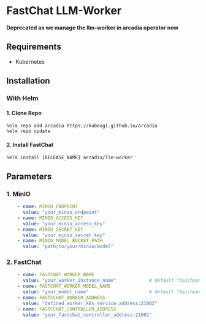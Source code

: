 # FastChat LLM-Worker

**Deprecated as we manage the llm-worker in arcadia operator now**

## Requirements

- Kubernetes

## Installation

### With Helm

#### 1. Clone Repo
```shell
helm repo add arcadia https://kubeagi.github.io/arcadia
helm repo update
```

#### 2. Install FastChat

```shell
helm install [RELEASE_NAME] arcadia/llm-worker
```

## Parameters

### 1. MinIO

```yaml
    - name: MINIO_ENDPOINT
      value: "your_minio_endpoint"
    - name: MINIO_ACCESS_KEY
      value: "your_minio_access_key"
    - name: MINIO_SECRET_KEY
      value: "your_minio_secret_key"
    - name: MINIO_MODEL_BUCKET_PATH
      value: "path/to/your/minio/model"
```


### 2. FastChat

```yaml
    - name: FASTCHAT_WORKER_NAME
      value: "your_worker_instance_name"            # default "baichuan2-7b-instance-1"
    - name: FASTCHAT_WORKER_MODEL_NAME
      value: "your_model_name"                      # default "baichuan2-7b"
    - name: FASTCCHAT_WORKER_ADDRESS
      value: "defined_worker_k8s_service_address:21002"
    - name: FASTCCHAT_CONTROLLER_ADDRESS
      value: "your_fastchat_controller_address:21001"
```